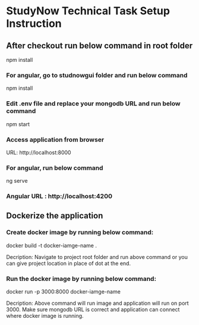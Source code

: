 # StudyNow Technical Task Setup Instruction
## After checkout run below command in root folder
 npm install
### For angular, go to studnowgui folder and run below command
 npm install
### Edit .env file and replace your mongodb URL and run below command
 npm start
### Access application from browser
URL: http://localhost:8000
### For angular, run below command
 ng serve
### Angular URL : http://localhost:4200

## Dockerize the application
### Create docker image by running below command:
docker build -t docker-iamge-name .

Decription: Navigate to project root folder and run above command or you can give project location in place of dot at the end.
### Run the docker image by running below command:
docker run -p 3000:8000 docker-iamge-name

Decription: Above command will run image and application will run on port 3000. Make sure mongodb URL is correct and application can connect where docker image is running.


